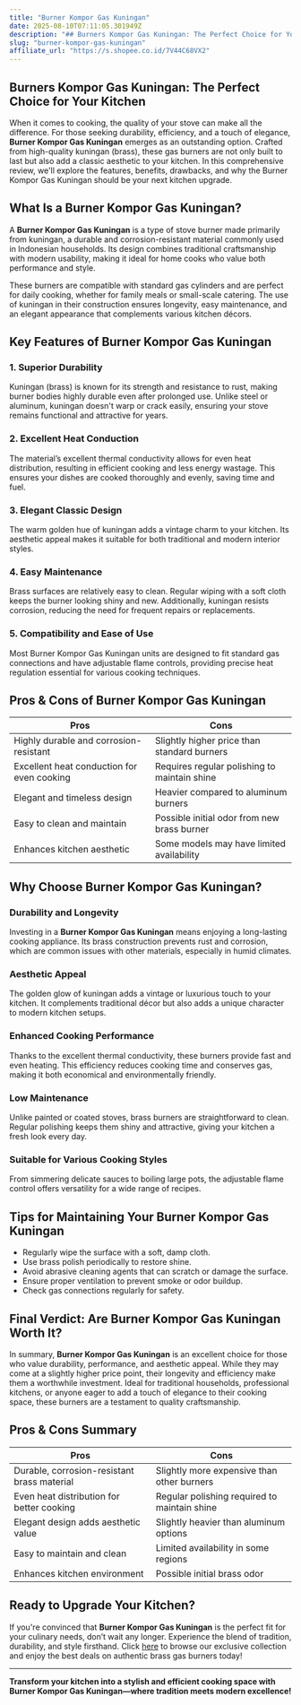 ```yaml
---
title: "Burner Kompor Gas Kuningan"
date: 2025-08-10T07:11:05.301949Z
description: "## Burners Kompor Gas Kuningan: The Perfect Choice for Your Kitchen..."
slug: "burner-kompor-gas-kuningan"
affiliate_url: "https://s.shopee.co.id/7V44C68VX2"
---
```

## Burners Kompor Gas Kuningan: The Perfect Choice for Your Kitchen

When it comes to cooking, the quality of your stove can make all the difference. For those seeking durability, efficiency, and a touch of elegance, **Burner Kompor Gas Kuningan** emerges as an outstanding option. Crafted from high-quality kuningan (brass), these gas burners are not only built to last but also add a classic aesthetic to your kitchen. In this comprehensive review, we'll explore the features, benefits, drawbacks, and why the Burner Kompor Gas Kuningan should be your next kitchen upgrade.

## What Is a Burner Kompor Gas Kuningan?

A **Burner Kompor Gas Kuningan** is a type of stove burner made primarily from kuningan, a durable and corrosion-resistant material commonly used in Indonesian households. Its design combines traditional craftsmanship with modern usability, making it ideal for home cooks who value both performance and style.

These burners are compatible with standard gas cylinders and are perfect for daily cooking, whether for family meals or small-scale catering. The use of kuningan in their construction ensures longevity, easy maintenance, and an elegant appearance that complements various kitchen décors.

## Key Features of Burner Kompor Gas Kuningan

### 1. Superior Durability
Kuningan (brass) is known for its strength and resistance to rust, making burner bodies highly durable even after prolonged use. Unlike steel or aluminum, kuningan doesn't warp or crack easily, ensuring your stove remains functional and attractive for years.

### 2. Excellent Heat Conduction
The material’s excellent thermal conductivity allows for even heat distribution, resulting in efficient cooking and less energy wastage. This ensures your dishes are cooked thoroughly and evenly, saving time and fuel.

### 3. Elegant Classic Design
The warm golden hue of kuningan adds a vintage charm to your kitchen. Its aesthetic appeal makes it suitable for both traditional and modern interior styles.

### 4. Easy Maintenance
Brass surfaces are relatively easy to clean. Regular wiping with a soft cloth keeps the burner looking shiny and new. Additionally, kuningan resists corrosion, reducing the need for frequent repairs or replacements.

### 5. Compatibility and Ease of Use
Most Burner Kompor Gas Kuningan units are designed to fit standard gas connections and have adjustable flame controls, providing precise heat regulation essential for various cooking techniques.

## Pros & Cons of Burner Kompor Gas Kuningan

| Pros                                           | Cons                                |
|------------------------------------------------|-------------------------------------|
| Highly durable and corrosion-resistant       | Slightly higher price than standard burners |
| Excellent heat conduction for even cooking  | Requires regular polishing to maintain shine |
| Elegant and timeless design                  | Heavier compared to aluminum burners |
| Easy to clean and maintain                   | Possible initial odor from new brass burner |
| Enhances kitchen aesthetic                   | Some models may have limited availability |

## Why Choose Burner Kompor Gas Kuningan?

### Durability and Longevity
Investing in a **Burner Kompor Gas Kuningan** means enjoying a long-lasting cooking appliance. Its brass construction prevents rust and corrosion, which are common issues with other materials, especially in humid climates.

### Aesthetic Appeal
The golden glow of kuningan adds a vintage or luxurious touch to your kitchen. It complements traditional décor but also adds a unique character to modern kitchen setups.

### Enhanced Cooking Performance
Thanks to the excellent thermal conductivity, these burners provide fast and even heating. This efficiency reduces cooking time and conserves gas, making it both economical and environmentally friendly.

### Low Maintenance
Unlike painted or coated stoves, brass burners are straightforward to clean. Regular polishing keeps them shiny and attractive, giving your kitchen a fresh look every day.

### Suitable for Various Cooking Styles
From simmering delicate sauces to boiling large pots, the adjustable flame control offers versatility for a wide range of recipes.

## Tips for Maintaining Your Burner Kompor Gas Kuningan

- Regularly wipe the surface with a soft, damp cloth.
- Use brass polish periodically to restore shine.
- Avoid abrasive cleaning agents that can scratch or damage the surface.
- Ensure proper ventilation to prevent smoke or odor buildup.
- Check gas connections regularly for safety.

## Final Verdict: Are Burner Kompor Gas Kuningan Worth It?

In summary, **Burner Kompor Gas Kuningan** is an excellent choice for those who value durability, performance, and aesthetic appeal. While they may come at a slightly higher price point, their longevity and efficiency make them a worthwhile investment. Ideal for traditional households, professional kitchens, or anyone eager to add a touch of elegance to their cooking space, these burners are a testament to quality craftsmanship.

## Pros & Cons Summary

| Pros                                           | Cons                                |
|------------------------------------------------|-------------------------------------|
| Durable, corrosion-resistant brass material  | Slightly more expensive than other burners |
| Even heat distribution for better cooking   | Regular polishing required to maintain shine |
| Elegant design adds aesthetic value          | Slightly heavier than aluminum options |
| Easy to maintain and clean                   | Limited availability in some regions |
| Enhances kitchen environment                | Possible initial brass odor |

## Ready to Upgrade Your Kitchen?

If you're convinced that **Burner Kompor Gas Kuningan** is the perfect fit for your culinary needs, don’t wait any longer. Experience the blend of tradition, durability, and style firsthand. Click [here](https://s.shopee.co.id/7V44C68VX2) to browse our exclusive collection and enjoy the best deals on authentic brass gas burners today!

---

**Transform your kitchen into a stylish and efficient cooking space with Burner Kompor Gas Kuningan—where tradition meets modern excellence!**